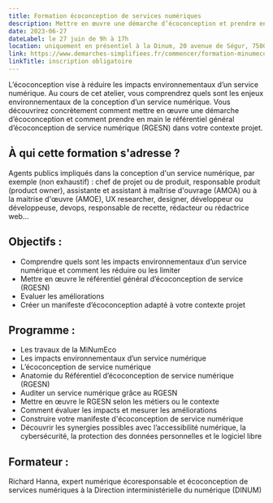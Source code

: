 ```yaml
---
title: Formation écoconception de services numériques
description: Mettre en œuvre une démarche d’écoconception et prendre en main le référentiel général d’écoconception de service numérique (RGESN).
date: 2023-06-27
dateLabel: le 27 juin de 9h à 17h
location: uniquement en présentiel à la Dinum, 20 avenue de Ségur, 75007 Paris
link: https://www.demarches-simplifiees.fr/commencer/formation-minumeco-ecoconception-de-services-numer
linkTitle: inscription obligatoire
---
```


L’écoconception vise à réduire les impacts environnementaux d’un service numérique. Au cours de cet atelier, vous comprendrez quels sont les enjeux environnementaux de la conception d’un service numérique. Vous découvrirez concrètement comment mettre en œuvre une démarche d’écoconception et comment prendre en main le référentiel général d’écoconception de service numérique (RGESN) dans votre contexte projet.

## À qui cette formation s'adresse ?

Agents publics impliqués dans la conception d'un service numérique, par exemple (non exhaustif) : chef de projet ou de produit, responsable produit (product owner), assistante et assistant à maîtrise d'ouvrage (AMOA) ou à la maitrise d'œuvre (AMOE), UX researcher, designer, développeur ou développeuse, devops, responsable de recette, rédacteur ou rédactrice web…

## Objectifs :

- Comprendre quels sont les impacts environnementaux d’un service numérique et comment les réduire ou les limiter
- Mettre en œuvre le référentiel général d’écoconception de service (RGESN)
- Evaluer les améliorations
- Créer un manifeste d’écoconception adapté à votre contexte projet

## Programme :

- Les travaux de la MiNumEco
- Les impacts environnementaux d’un service numérique
- L’écoconception de service numérique
- Anatomie du Référentiel d’écoconception de service numérique (RGESN)
- Auditer un service numérique grâce au RGESN
- Mettre en œuvre le RGESN selon les métiers ou le contexte
- Comment évaluer les impacts et mesurer les améliorations
- Construire votre manifeste d'écoconception de service numérique
- Découvrir les synergies possibles avec l’accessibilité numérique, la cybersécurité, la protection des données personnelles et le logiciel libre

## Formateur :

Richard Hanna, expert numérique écoresponsable et écoconception de services numériques à la Direction interministérielle du numérique (DINUM) 
